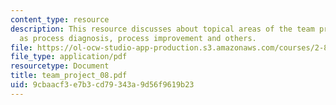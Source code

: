 ```yaml
---
content_type: resource
description: This resource discusses about topical areas of the team projects such
  as process diagnosis, process improvement and others.
file: https://ol-ocw-studio-app-production.s3.amazonaws.com/courses/2-830j-control-of-manufacturing-processes-sma-6303-spring-2008/9cbaacf3e7b3cd79343a9d56f9619b23_team_project_08.pdf
file_type: application/pdf
resourcetype: Document
title: team_project_08.pdf
uid: 9cbaacf3-e7b3-cd79-343a-9d56f9619b23
---
```

